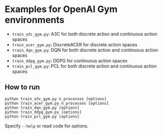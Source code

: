 # Examples for OpenAI Gym environments

- `train_a3c_gym.py`: A3C for both discrete action and continuous action spaces
- `train_acer_gym.py`: DiscreteACER for discrete action spaces
- `train_dqn_gym.py`: DQN for both discrete action and continuous action spaces
- `train_ddpg_gym.py`: DDPG for continuous action spaces
- `train_pcl_gym.py`: PCL for both discrete action and continuous action spaces

## How to run

```
python train_a3c_gym.py n_processes [options]
python train_acer_gym.py n_processes [options]
python train_dqn_gym.py [options]
python train_ddpg_gym.py [options]
python train_pcl_gym.py [options]
```

Specify `--help` or read code for options.

